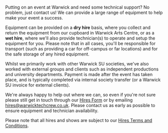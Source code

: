 Putting on an event at Warwick and need some technical support? No problem, just contact us! We can provide a large 
range of equipment to help make your event a success.

Equipment can be provided on a **dry hire** basis, where you collect and return the equipment from our cupboard in 
Warwick Arts Centre, or as a **wet hire**, where we'll also provide technician(s) to operate and setup the equipment 
for you. Please note that in all cases, you'll be responsible for transport (such as providing a car for off-campus 
or far locations) and for the safe storage of any hired equipment.

Whilst we primarily work with other Warwick SU societies, we've also worked with external groups and clients such as 
independent productions and university departments. Payment is made after the event has taken place, and is 
typically completed via internal society transfer (or a Warwick SU invoice for external clients).

We're always happy to help out where we can, so even if you're not sure please still get in touch through our
<a href="https://forms.office.com/Pages/ResponsePage.aspx?id=DQSIkWdsW0yxEjajBLZtrQAAAAAAAAAAAAN__mfC2PNUMjRJTTRVOU5aQVBFTkZDN08zQ0hESUdSVy4u" target="_blank">Hires Form</a>
or by emailing hires@warwicktechcrew.co.uk. Please contact us as early as possible to ensure equipment and 
technician availability.

Please note that all hires and shows are subject to our
<a href="https://drive.google.com/file/d/1YQ1L4_fq2qH8tRFm2SNTCN9R9nBvwHBc/view?usp=sharing" target="_blank">Hires Terms and Conditions</a>.